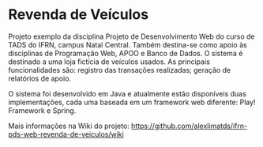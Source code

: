 # Revenda de Veículos
Projeto exemplo da disciplina Projeto de Desenvolvimento Web do curso de TADS do IFRN, campus Natal Central. Também destina-se como apoio às disciplinas de Programação Web, APOO e Banco de Dados.
O sistema é destinado a uma loja fictícia de veículos usados. As principais funcionalidades são: registro das transações realizadas; geração de relatórios de apoio.

O sistema foi desenvolvido em Java e atualmente estão disponíveis duas implementações, cada uma baseada em um framework web diferente: Play! Framework e Spring.

Mais informações na Wiki do projeto: https://github.com/alexlimatds/ifrn-pds-web-revenda-de-veiculos/wiki
